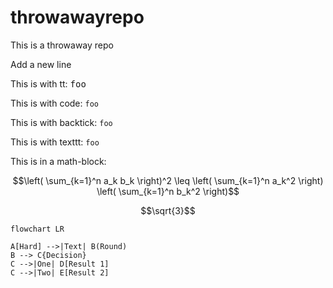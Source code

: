 # throwawayrepo
This is a throwaway repo

Add a new line

This is with tt: <tt>foo</tt>

This is with code: <code>foo</code>

This is with backtick: `foo`

This is with texttt: $\texttt{foo}$

This is in a math-block:

```math
\left( \sum_{k=1}^n a_k b_k \right)^2 \leq \left( \sum_{k=1}^n a_k^2 \right) \left( \sum_{k=1}^n b_k^2 \right)
```

```math
\sqrt{3}
```

```mermaid
flowchart LR

A[Hard] -->|Text| B(Round)
B --> C{Decision}
C -->|One| D[Result 1]
C -->|Two| E[Result 2]
```
